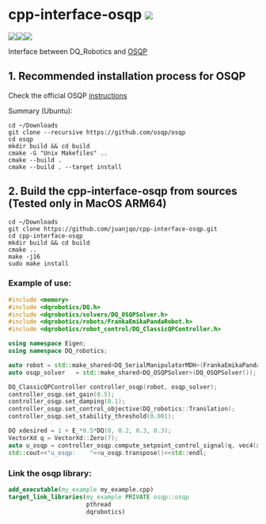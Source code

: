 # cpp-interface-osqp ![](https://img.shields.io/badge/status-experimental-critical)
![](https://img.shields.io/badge/Tests-developer%20workflow-orange)![](https://img.shields.io/badge/Ubuntu%2022.04%20LTS%20(x64)-Unknown-yellow)![](https://img.shields.io/badge/MacOS%2013.1%20(ARM64)%20-passing-passing)

Interface between DQ_Robotics and [OSQP](https://github.com/osqp/osqp)

## 1. Recommended installation process for OSQP

Check the official OSQP [instructions](https://osqp.org/docs/get_started/sources.html) 

Summary (Ubuntu):

```shell
cd ~/Downloads
git clone --recursive https://github.com/osqp/osqp
cd osqp
mkdir build && cd build
cmake -G "Unix Makefiles" ..
cmake --build .
cmake --build . --target install
```


## 2. Build the cpp-interface-osqp from sources (Tested only in MacOS ARM64)

```shell
cd ~/Downloads
git clone https://github.com/juanjqo/cpp-interface-osqp.git
cd cpp-interface-osqp
mkdir build && cd build
cmake ..
make -j16
sudo make install
```

### Example of use:

```CPP
#include <memory>
#include <dqrobotics/DQ.h>
#include <dqrobotics/solvers/DQ_OSQPSolver.h>
#include <dqrobotics/robots/FrankaEmikaPandaRobot.h>
#include <dqrobotics/robot_control/DQ_ClassicQPController.h>

using namespace Eigen;
using namespace DQ_robotics;

auto robot = std::make_shared<DQ_SerialManipulatorMDH>(FrankaEmikaPandaRobot::kinematics());
auto osqp_solver   = std::make_shared<DQ_OSQPSolver>(DQ_OSQPSolver());

DQ_ClassicQPController controller_osqp(robot, osqp_solver);
controller_osqp.set_gain(0.5);
controller_osqp.set_damping(0.1);
controller_osqp.set_control_objective(DQ_robotics::Translation);
controller_osqp.set_stability_threshold(0.001);

DQ xdesired = 1 + E_*0.5*DQ(0, 0.2, 0.3, 0.3);
VectorXd q = VectorXd::Zero(7);
auto u_osqp = controller_osqp.compute_setpoint_control_signal(q, vec4(xdesired.translation()));
std::cout<<"u_osqp:    "<<u_osqp.transpose()<<std::endl;
```

### Link the osqp library:

```cmake
add_executable(my_example my_example.cpp)
target_link_libraries(my_example PRIVATE osqp::osqp
                      pthread
                      dqrobotics)
```
